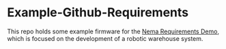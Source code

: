 # Example-Github-Requirements

This repo holds some example firmware for the [Nema Requirements Demo](https://app.nemasystems.io/nema-public-demo/default/requirements-demo), which is focused on the development of a robotic warehouse system.